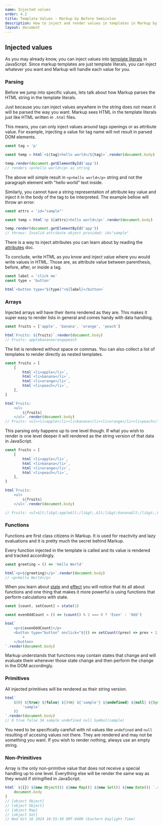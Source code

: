 ```yaml
---
name: Injected values
order: 4.2
title: Template Values - Markup by Before Semicolon
description: How to inject and render values in templates in Markup by Before Semicolon
layout: document
---
```


## Injected values

As you may already know, you can inject values into [template literals](https://developer.mozilla.org/en-US/docs/Web/JavaScript/Reference/Template_literals) in JavaScript. Since markup templates are just template literals, you can inject whatever you want and Markup will handle each value for you.

### Parsing

Before we jump into specific values, lets talk about how Markup parses the HTML string in the template literals.

Just because you can inject values anywhere in the string does not mean it will be parsed the way you want. Markup sees HTML in the template literals just like HTML written in `.html` files.

This means, you can only inject values around tags openings or as attribute value. For example, injecting a value for tag name will not result in parsed DOM elements.

```javascript
const tag = 'p'

const temp = html`<${tag}>hello world</${tag}>`.render(document.body)

temp.render(document.getElementById('app'))
// renders <p>hello world</p> as string
```

The above will simple result in `<p>hello world</p>` string and not the paragraph element with "hello world" text inside.

Similarly, you cannot have a string representation of attribute key value and inject it in the body of the tag to be interpreted. The example bellow will throw an error:

```javascript
const attrs = 'id="sample"'

const temp = html`<p ${attrs}>hello world</p>`.render(document.body)

temp.render(document.getElementById('app'))
// throws: Invalid attribute object provided: id="sample"
```

There is a way to inject attributes you can learn about by reading the [attributes](./html-attributes.md) doc.

To conclude, write HTML as you know and inject value where you would write values in HTML. Those are, as attribute value between parenthesis, before, after, or inside a tag.

```javascript
const label = 'click me'
const type = 'button'

html`<button type="${type}">${label}</button>`
```

### Arrays

Injected arrays will have their items rendered as they are. This makes it super easy to render lists in general and comes handy with data handling.

```javascript
const fruits = ['apple', 'banana', 'orange', 'peach']

html`Fruits: ${fruits}`.render(document.body)
// Fruits: applebananaorangepeach
```

The list is rendered without space or commas. You can also collect a list of templates to render directly as nested templates.

```javascript
const fruits = [
    [
        html`<li>apple</li>`,
        html`<li>banana</li>`,
        html`<li>orange</li>`,
        html`<li>peach</li>`,
    ],
]

html`Fruits:
    <ul>
        ${fruits}
    </ul>`.render(document.body)
// Fruits: <ul><li>apple</li><li>banana</li><li>orange</li><li>peach</li></ul>
```

This parsing only happens up to one level though. If what you wish to render is one level deeper it will rendered as the string version of that data in JavaScript.

```javascript
const fruits = [
    [
        html`<li>apple</li>`,
        html`<li>banana</li>`,
        html`<li>orange</li>`,
        html`<li>peach</li>`,
    ],
]

html`Fruits:
    <ul>
        ${fruits}
    </ul>`.render(document.body)

// Fruits: <ul>&lt;li&gt;apple&lt;/li&gt;,&lt;li&gt;banana&lt;/li&gt;,&lt;li&gt;orange&lt;/li&gt;,&lt;li&gt;peach&lt;/li&gt;</ul>
```

### Functions

Functions are first class citizens in Markup. It is used for reactivity and lazy evaluations and it is pretty much the secret behind Markup.

Every function injected in the template is called and its value is rendered and tracked accordingly.

```javascript
const greeting = () => 'Hello World'

html`<p>${greeting}</p>`.render(document.body)
// <p>Hello World</p>
```

When you learn about [state](../state/index.md) and [effect](../state/effect.md) you will notice that its all about functions and one thing that makes it more powerful is using functions that perform calculations with state.

```javascript
const [count, setCount] = state(1)

const evenOddCount = () => (count() % 2 === 0 ? 'Even' : 'Odd')

html`
    <p>${evenOddCount}</p>
    <button type="button" onclick="${() => setCount((prev) => prev + 1)}">
        +
    </button>
`.render(document.body)
```

Markup understands that functions may contain states that change and will evaluate them whenever those state change and then perform the change in the DOM accordingly.

### Primitives

All injected primitives will be rendered as their string version.

```javascript
html`
    ${0} ${true} ${false} ${34n} ${'sample'} ${undefined} ${null} ${Symbol(
        'sample'
    )}
`.render(document.body)
// 0 true false 34 sample undefined null Symbol(sample)
```

You need to be specifically carefull with nil values like `undefined` and `null` resulting of accesing values not there. They are rendered and may not be something you want. If you wish to render nothing, always use an empty string.

### Non-Primitives

Array is the only non-primitive value that does not receive a special handling up to one level. Everything else will be render the same way as they would if stringified in JavaScript.

```javascript
html` ${{}} ${new Object()} ${new Map()} ${new Set()} ${new Date()} `.render(
    document.body
)
// [object Object]
// [object Object]
// [object Map]
// [object Set]
// Wed Oct 16 2024 18:55:38 GMT-0400 (Eastern Daylight Time)
```
